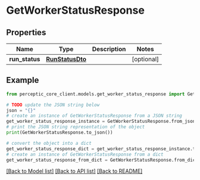 # GetWorkerStatusResponse


## Properties

Name | Type | Description | Notes
------------ | ------------- | ------------- | -------------
**run_status** | [**RunStatusDto**](RunStatusDto.md) |  | [optional] 

## Example

```python
from perceptic_core_client.models.get_worker_status_response import GetWorkerStatusResponse

# TODO update the JSON string below
json = "{}"
# create an instance of GetWorkerStatusResponse from a JSON string
get_worker_status_response_instance = GetWorkerStatusResponse.from_json(json)
# print the JSON string representation of the object
print(GetWorkerStatusResponse.to_json())

# convert the object into a dict
get_worker_status_response_dict = get_worker_status_response_instance.to_dict()
# create an instance of GetWorkerStatusResponse from a dict
get_worker_status_response_from_dict = GetWorkerStatusResponse.from_dict(get_worker_status_response_dict)
```
[[Back to Model list]](../README.md#documentation-for-models) [[Back to API list]](../README.md#documentation-for-api-endpoints) [[Back to README]](../README.md)


